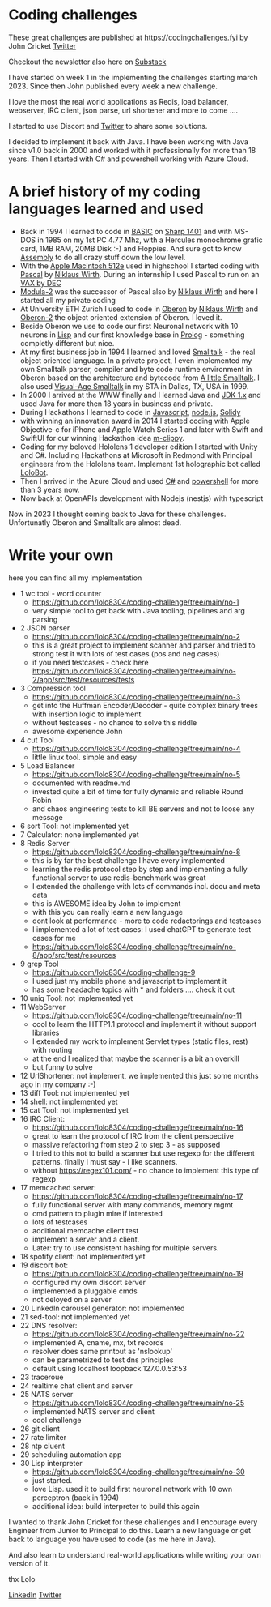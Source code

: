 # Coding challenges

These great challenges are published at https://codingchallenges.fyi by John Cricket [Twitter](https://twitter.com/johncrickett)

Checkout the newsletter also here on [Substack](https://codingchallenges.fyi/)

I have started on week 1 in the implementing the challenges starting march 2023. Since then John published every week a new challenge.

I love the most the real world applications as Redis, load balancer, webserver, IRC client, json parse, url shortener and more to come ....

I started to use Discort and [Twitter](https://twitter.com/Lolo46822032) to share some solutions.

I decided to implement it back with Java. I have been working with Java since v1.0 back in 2000 and worked with it professionally for more than 18 years. Then I started with C# and powershell working with Azure Cloud.

# A brief history of my coding languages learned and used

- Back in 1994 I learned to code in [BASIC](https://en.wikipedia.org/wiki/BASIC) on [Sharp 1401](https://en.wikipedia.org/wiki/Sharp_PC-1401) and with MS-DOS in 1985 on my 1st PC 4.77 Mhz, with a Hercules monochrome grafic card, 1MB RAM, 20MB Disk :-) and Floppies. And sure got to know [Assembly](https://en.wikipedia.org/wiki/Assembly_language#Assembler) to do all crazy stuff down the low level.
- With the [Apple Macintosh 512e](https://en.wikipedia.org/wiki/Macintosh_512Ke) used in highschool I started coding with [Pascal](https://en.wikipedia.org/wiki/Apple_Pascal) by [Niklaus Wirth](https://people.inf.ethz.ch/wirth). During an internship I used Pascal to run on an [VAX by DEC](https://en.wikipedia.org/wiki/VAX)
- [Modula-2](https://en.wikipedia.org/wiki/Modula-2) was the successor of Pascal also by [Niklaus Wirth](https://people.inf.ethz.ch/wirth) and here I started all my private coding
- At University ETH Zurich I used to code in [Oberon](<https://en.wikipedia.org/wiki/Oberon_(programming_language)>) by [Niklaus Wirth](https://people.inf.ethz.ch/wirth) and [Oberon-2](https://en.wikipedia.org/wiki/Oberon-2) the object oriented extension of Oberon. I loved it.
- Beside Oberon we use to code our first Neuronal network with 10 neurons in [Lisp](https://de.wikipedia.org/wiki/Lisp) and our first knowledge base in [Prolog](https://en.wikipedia.org/wiki/Prolog) - something completly different but nice.
- At my first business job in 1994 I learned and loved [Smalltalk](https://people.inf.ethz.ch/wirth/Oberon/index.html) - the real object oriented language. In a private project, I even implemented my own Smalltalk parser, compiler and byte code runtime environment in Oberon based on the architecture and bytecode from [A little Smalltalk](https://rmod-files.lille.inria.fr/FreeBooks/LittleSmalltalk/ALittleSmalltalk.pdf). I also used [Visual-Age Smalltalk](https://en.wikipedia.org/wiki/VisualAge) in my STA in Dallas, TX, USA in 1999.
- In 2000 I arrived at the WWW finally and I learned Java and [JDK 1.x](https://en.wikipedia.org/wiki/Java_version_history) and used Java for more then 18 years in business and private.
- During Hackathons I learned to code in [Javascript](https://en.wikipedia.org/wiki/JavaScript), [node.js](https://en.wikipedia.org/wiki/Node.js), [Solidy](https://en.wikipedia.org/wiki/Solidity#:~:text=Solidity%20is%20the%20primary%20language,enterprise%2Doriented%20Hyperledger%20Fabric%20blockchain.)
- with winning an innovation award in 2014 I started coding with Apple Objective-c for iPhone and Apple Watch Series 1 and later with Swift and SwiftUI for our winning Hackathon idea [m-clippy](https://devpost.com/software/m-clippy).
- Coding for my beloved Hololens 1 developer edition I started with Unity and C#. Including Hackathons at Microsoft in Redmond with Principal engineers from the Hololens team. Implement 1st holographic bot called [LoloBot](https://github.com/lolo8304/LoloBot).
- Then I arrived in the Azure Cloud and used [C#](<https://en.wikipedia.org/wiki/C_Sharp_(programming_language)>) and [powershell](https://en.wikipedia.org/wiki/PowerShell) for more than 3 years now.
- Now back at OpenAPIs development with Nodejs (nestjs) with typescript 

Now in 2023 I thought coming back to Java for these challenges. Unfortunatly Oberon and Smalltalk are almost dead.

# Write your own

here you can find all my implementation

- 1 wc tool - word counter
  - https://github.com/lolo8304/coding-challenge/tree/main/no-1
  - very simple tool to get back with Java tooling, pipelines and arg parsing
- 2 JSON parser
  - https://github.com/lolo8304/coding-challenge/tree/main/no-2
  - this is a great project to implement scanner and parser and tried to strong test it with lots of test cases (pos and neg cases)
  - if you need testcases - check here https://github.com/lolo8304/coding-challenge/tree/main/no-2/app/src/test/resources/tests
- 3 Compression tool
  - https://github.com/lolo8304/coding-challenge/tree/main/no-3
  - get into the Huffman Encoder/Decoder - quite complex binary trees with insertion logic to implement
  - without testcases - no chance to solve this riddle
  - awesome experience John
- 4 cut Tool
  - https://github.com/lolo8304/coding-challenge/tree/main/no-4
  - little linux tool. simple and easy
- 5 Load Balancer
  - https://github.com/lolo8304/coding-challenge/tree/main/no-5
  - documented with readme.md
  - invested quite a bit of time for fully dynamic and reliable Round Robin
  - and chaos engineering tests to kill BE servers and not to loose any message
- 6 sort Tool: not implemented yet
- 7 Calculator: none implemented yet
- 8 Redis Server
  - https://github.com/lolo8304/coding-challenge/tree/main/no-8
  - this is by far the best challenge I have every implemented
  - learning the redis protocol step by step and implementing a fully functional server to use redis-benchmark was great
  - I extended the challenge with lots of commands incl. docu and meta data
  - this is AWESOME idea by John to implement
  - with this you can really learn a new language
  - dont look at performance - more to code redactorings and testcases
  - I implemented a lot of test cases: I used chatGPT to generate test cases for me
  - https://github.com/lolo8304/coding-challenge/tree/main/no-8/app/src/test/resources
- 9 grep Tool
  - https://github.com/lolo8304/coding-challenge-9
  - I used just my mobile phone and javascript to implement it
  - has some headache topics with \* and folders .... check it out
- 10 uniq Tool: not implemented yet
- 11 WebServer
  - https://github.com/lolo8304/coding-challenge/tree/main/no-11
  - cool to learn the HTTP1.1 protocol and implement it without support libraries
  - I extended my work to implement Servlet types (static files, rest) with routing
  - at the end I realized that maybe the scanner is a bit an overkill
  - but funny to solve
- 12 UrlShortener: not implement, we implemented this just some months ago in my company :-)
- 13 diff Tool: not implemented yet
- 14 shell: not implemented yet
- 15 cat Tool: not implemented yet
- 16 IRC Client:
  - https://github.com/lolo8304/coding-challenge/tree/main/no-16
  - great to learn the protocol of IRC from the client perspective
  - massive refactoring from step 2 to step 3 - as supposed
  - I tried to this not to build a scanner but use regexp for the different patterns. finally I must say - I like scanners.
  - without https://regex101.com/ - no chance to implement this type of regexp
- 17 memcached server:
  - https://github.com/lolo8304/coding-challenge/tree/main/no-17
  - fully functional server with many commands, memory mgmt
  - cmd pattern to plugin mire if interested
  - lots of testcases
  - additional memcache client test
  - implement a server and a client.
  - Later: try to use consistent hashing for multiple servers.
- 18 spotify client: not implemented yet
- 19 discort bot:
  - https://github.com/lolo8304/coding-challenge/tree/main/no-19
  - configured my own discort server
  - implemented a pluggable cmds
  - not deloyed on a server
- 20 LinkedIn carousel generator: not implemented
- 21 sed-tool: not implemented yet
- 22 DNS resolver:
  - https://github.com/lolo8304/coding-challenge/tree/main/no-22
  - implemented A, cname, mx, txt records
  - resolver does same printout as 'nslookup'
  - can be parametrized to test dns principles
  - default using localhost loopback 127.0.0.53:53
- 23 traceroue
- 24 realtime chat client and server
- 25 NATS server
  - https://github.com/lolo8304/coding-challenge/tree/main/no-25
  - implemented NATS server and client
  - cool challenge
- 26 git client
- 27 rate limiter
- 28 ntp cluent
- 29 scheduling automation app
- 30 Lisp interpreter
  - https://github.com/lolo8304/coding-challenge/tree/main/no-30
  - just started. 
  - love Lisp. used it to build first neuronal network with 10 own perceptron (back in 1994)
  - additional idea: build interpreter to build this again

I wanted to thank John Cricket for these challenges and I encourage every Engineer from Junior to Principal to do this. Learn a new language or get back to language you have used to code (as me here in Java).

And also learn to understand real-world applications while writing your own version of it.

thx
Lolo

[LinkedIn](linkedin.com/in/lorenzhaenggi)
[Twitter](https://twitter.com/Lolo46822032)
